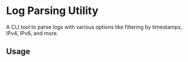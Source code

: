 # Log Parsing Utility

A CLI tool to parse logs with various options like filtering by timestamps, IPv4, IPv6, and more.

## Usage
